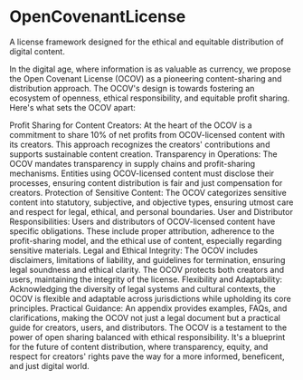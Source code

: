 # OpenCovenantLicense
A license framework designed for the ethical and equitable distribution of digital content.

In the digital age, where information is as valuable as currency, we propose the Open Covenant License (OCOV) as a pioneering content-sharing and distribution approach. The OCOV's design is towards fostering an ecosystem of openness, ethical responsibility, and equitable profit sharing. Here's what sets the OCOV apart:

Profit Sharing for Content Creators: At the heart of the OCOV is a commitment to share 10% of net profits from OCOV-licensed content with its creators. This approach recognizes the creators' contributions and supports sustainable content creation.
Transparency in Operations: The OCOV mandates transparency in supply chains and profit-sharing mechanisms. Entities using OCOV-licensed content must disclose their processes, ensuring content distribution is fair and just compensation for creators.
Protection of Sensitive Content: The OCOV categorizes sensitive content into statutory, subjective, and objective types, ensuring utmost care and respect for legal, ethical, and personal boundaries.
User and Distributor Responsibilities: Users and distributors of OCOV-licensed content have specific obligations. These include proper attribution, adherence to the profit-sharing model, and the ethical use of content, especially regarding sensitive materials.
Legal and Ethical Integrity: The OCOV includes disclaimers, limitations of liability, and guidelines for termination, ensuring legal soundness and ethical clarity. The OCOV protects both creators and users, maintaining the integrity of the license.
Flexibility and Adaptability: Acknowledging the diversity of legal systems and cultural contexts, the OCOV is flexible and adaptable across jurisdictions while upholding its core principles.
Practical Guidance: An appendix provides examples, FAQs, and clarifications, making the OCOV not just a legal document but a practical guide for creators, users, and distributors.
The OCOV is a testament to the power of open sharing balanced with ethical responsibility. It's a blueprint for the future of content distribution, where transparency, equity, and respect for creators' rights pave the way for a more informed, beneficent, and just digital world.
